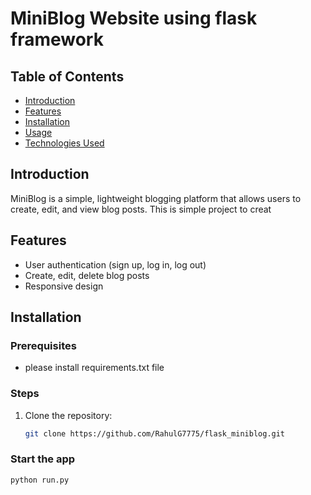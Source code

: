 # MiniBlog Website using flask framework

## Table of Contents
- [Introduction](#introduction)
- [Features](#features)
- [Installation](#installation)
- [Usage](#usage)
- [Technologies Used](#technologies-used)


## Introduction
MiniBlog is a simple, lightweight blogging platform that allows users to create, edit, and view blog posts. This is simple project to creat

## Features
- User authentication (sign up, log in, log out)
- Create, edit, delete blog posts
- Responsive design

## Installation
### Prerequisites
- please install requirements.txt file


### Steps
1. Clone the repository:
   ```bash
   git clone https://github.com/RahulG7775/flask_miniblog.git


### Start the app 
   ```bash
   python run.py